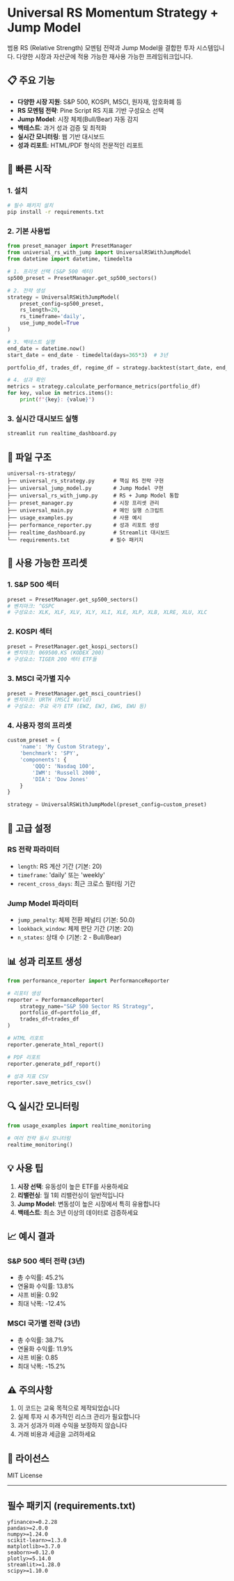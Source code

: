 # Universal RS Momentum Strategy + Jump Model

범용 RS (Relative Strength) 모멘텀 전략과 Jump Model을 결합한 투자 시스템입니다.
다양한 시장과 자산군에 적용 가능한 재사용 가능한 프레임워크입니다.

## 📋 주요 기능

- **다양한 시장 지원**: S&P 500, KOSPI, MSCI, 원자재, 암호화폐 등
- **RS 모멘텀 전략**: Pine Script RS 지표 기반 구성요소 선택
- **Jump Model**: 시장 체제(Bull/Bear) 자동 감지
- **백테스트**: 과거 성과 검증 및 최적화
- **실시간 모니터링**: 웹 기반 대시보드
- **성과 리포트**: HTML/PDF 형식의 전문적인 리포트

## 🚀 빠른 시작

### 1. 설치

```bash
# 필수 패키지 설치
pip install -r requirements.txt
```

### 2. 기본 사용법

```python
from preset_manager import PresetManager
from universal_rs_with_jump import UniversalRSWithJumpModel
from datetime import datetime, timedelta

# 1. 프리셋 선택 (S&P 500 섹터)
sp500_preset = PresetManager.get_sp500_sectors()

# 2. 전략 생성
strategy = UniversalRSWithJumpModel(
    preset_config=sp500_preset,
    rs_length=20,
    rs_timeframe='daily',
    use_jump_model=True
)

# 3. 백테스트 실행
end_date = datetime.now()
start_date = end_date - timedelta(days=365*3)  # 3년

portfolio_df, trades_df, regime_df = strategy.backtest(start_date, end_date)

# 4. 성과 확인
metrics = strategy.calculate_performance_metrics(portfolio_df)
for key, value in metrics.items():
    print(f"{key}: {value}")
```

### 3. 실시간 대시보드 실행

```bash
streamlit run realtime_dashboard.py
```

## 📁 파일 구조

```
universal-rs-strategy/
├── universal_rs_strategy.py      # 핵심 RS 전략 구현
├── universal_jump_model.py       # Jump Model 구현
├── universal_rs_with_jump.py     # RS + Jump Model 통합
├── preset_manager.py             # 시장 프리셋 관리
├── universal_main.py             # 메인 실행 스크립트
├── usage_examples.py             # 사용 예시
├── performance_reporter.py       # 성과 리포트 생성
├── realtime_dashboard.py         # Streamlit 대시보드
└── requirements.txt             # 필수 패키지
```

## 🎯 사용 가능한 프리셋

### 1. S&P 500 섹터
```python
preset = PresetManager.get_sp500_sectors()
# 벤치마크: ^GSPC
# 구성요소: XLK, XLF, XLV, XLY, XLI, XLE, XLP, XLB, XLRE, XLU, XLC
```

### 2. KOSPI 섹터
```python
preset = PresetManager.get_kospi_sectors()
# 벤치마크: 069500.KS (KODEX 200)
# 구성요소: TIGER 200 섹터 ETF들
```

### 3. MSCI 국가별 지수
```python
preset = PresetManager.get_msci_countries()
# 벤치마크: URTH (MSCI World)
# 구성요소: 주요 국가 ETF (EWZ, EWJ, EWG, EWU 등)
```

### 4. 사용자 정의 프리셋
```python
custom_preset = {
    'name': 'My Custom Strategy',
    'benchmark': 'SPY',
    'components': {
        'QQQ': 'Nasdaq 100',
        'IWM': 'Russell 2000',
        'DIA': 'Dow Jones'
    }
}

strategy = UniversalRSWithJumpModel(preset_config=custom_preset)
```

## 🔧 고급 설정

### RS 전략 파라미터
- `length`: RS 계산 기간 (기본: 20)
- `timeframe`: 'daily' 또는 'weekly'
- `recent_cross_days`: 최근 크로스 필터링 기간

### Jump Model 파라미터
- `jump_penalty`: 체제 전환 페널티 (기본: 50.0)
- `lookback_window`: 체제 판단 기간 (기본: 20)
- `n_states`: 상태 수 (기본: 2 - Bull/Bear)

## 📊 성과 리포트 생성

```python
from performance_reporter import PerformanceReporter

# 리포터 생성
reporter = PerformanceReporter(
    strategy_name="S&P 500 Sector RS Strategy",
    portfolio_df=portfolio_df,
    trades_df=trades_df
)

# HTML 리포트
reporter.generate_html_report()

# PDF 리포트
reporter.generate_pdf_report()

# 성과 지표 CSV
reporter.save_metrics_csv()
```

## 🔍 실시간 모니터링

```python
from usage_examples import realtime_monitoring

# 여러 전략 동시 모니터링
realtime_monitoring()
```

## 💡 사용 팁

1. **시장 선택**: 유동성이 높은 ETF를 사용하세요
2. **리밸런싱**: 월 1회 리밸런싱이 일반적입니다
3. **Jump Model**: 변동성이 높은 시장에서 특히 유용합니다
4. **백테스트**: 최소 3년 이상의 데이터로 검증하세요

## 📈 예시 결과

### S&P 500 섹터 전략 (3년)
- 총 수익률: 45.2%
- 연율화 수익률: 13.8%
- 샤프 비율: 0.92
- 최대 낙폭: -12.4%

### MSCI 국가별 전략 (3년)
- 총 수익률: 38.7%
- 연율화 수익률: 11.9%
- 샤프 비율: 0.85
- 최대 낙폭: -15.2%

## ⚠️ 주의사항

1. 이 코드는 교육 목적으로 제작되었습니다
2. 실제 투자 시 추가적인 리스크 관리가 필요합니다
3. 과거 성과가 미래 수익을 보장하지 않습니다
4. 거래 비용과 세금을 고려하세요

## 📄 라이선스

MIT License

---

## 필수 패키지 (requirements.txt)

```
yfinance>=0.2.28
pandas>=2.0.0
numpy>=1.24.0
scikit-learn>=1.3.0
matplotlib>=3.7.0
seaborn>=0.12.0
plotly>=5.14.0
streamlit>=1.28.0
scipy>=1.10.0
```
